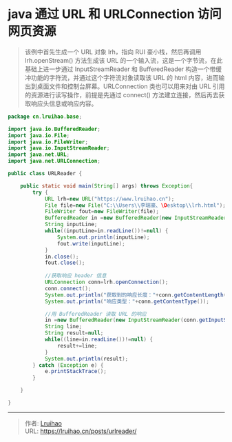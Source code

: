 # java 通过 URL 和 URLConnection 访问网页资源


> 该例中首先生成一个 URL 对象 lrh，指向 RUI 豪小栈，然后再调用 lrh.openStream() 方法生成该 URL 的一个输入流，这是一个字节流，在此基础上进一步通过 InputStreamReader 和 BufferedReader 构造一个带缓冲功能的字符流，并通过这个字符流对象读取该 URL 的 html 内容，进而输出到桌面文件和控制台屏幕。URLConnection 类也可以用来对由 URL 引用的资源进行读写操作，前提是先通过 connect() 方法建立连接，然后再去获取响应头信息或响应内容。

<!--more-->

```java
package cn.lruihao.base;

import java.io.BufferedReader;
import java.io.File;
import java.io.FileWriter;
import java.io.InputStreamReader;
import java.net.URL;
import java.net.URLConnection;

public class URLReader {

	public static void main(String[] args) throws Exception{
		try {
			URL lrh=new URL("https://www.lruihao.cn");
			File file=new File("C:\\Users\\李瑞豪、\Desktop\\lrh.html");
			FileWriter fout=new FileWriter(file);
			BufferedReader in =new BufferedReader(new InputStreamReader(lrh.openStream()));//字节流转化成字符流，再构建缓冲字符流
			String inputLine;
			while((inputLine=in.readLine())!=null) {
				System.out.println(inputLine);
				fout.write(inputLine);
			}
			in.close();
			fout.close();
			
			//获取响应 header 信息
			URLConnection conn=lrh.openConnection();
			conn.connect();
			System.out.println("获取到的响应长度："+conn.getContentLength());
			System.out.println("响应类型："+conn.getContentType());

			//用 BufferedReader 读取 URL 的响应
			in =new BufferedReader(new InputStreamReader(conn.getInputStream()));
			String line;
			String result=null;
			while((line=in.readLine())!=null) {
				result+=line;
			}
			System.out.println(result);
		} catch (Exception e) {
			e.printStackTrace();
		}

	}

}
```

---

> 作者: [Lruihao](https://github.com/Lruihao)  
> URL: https://lruihao.cn/posts/urlreader/  

